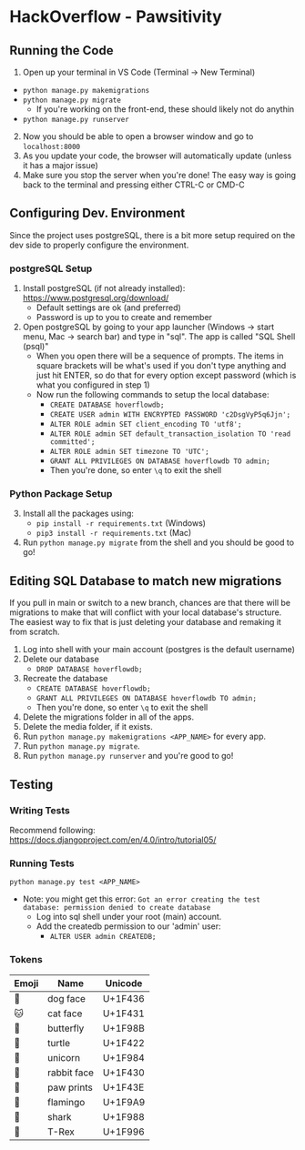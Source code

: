 # HackOverflow - Pawsitivity

## Running the Code

1. Open up your terminal in VS Code (Terminal -> New Terminal)

- `python manage.py makemigrations`
- `python manage.py migrate`
  - If you're working on the front-end, these should likely not do anythin
- `python manage.py runserver`

2. Now you should be able to open a browser window and go to `localhost:8000`
3. As you update your code, the browser will automatically update (unless it has a major issue)
4. Make sure you stop the server when you're done! The easy way is going back to the terminal and pressing either CTRL-C or CMD-C

## Configuring Dev. Environment

Since the project uses postgreSQL, there is a bit more setup required on the dev side to properly configure the environment.

### postgreSQL Setup

1. Install postgreSQL (if not already installed): https://www.postgresql.org/download/
   - Default settings are ok (and preferred)
   - Password is up to you to create and remember
2. Open postgreSQL by going to your app launcher (Windows -> start menu, Mac -> search bar) and type in "sql". The app is called "SQL Shell (psql)"
   - When you open there will be a sequence of prompts. The items in square brackets will be what's used if you don't type anything and just hit ENTER, so do that for every option except password (which is what you configured in step 1)
   - Now run the following commands to setup the local database:
     - `CREATE DATABASE hoverflowdb;`
     - `CREATE USER admin WITH ENCRYPTED PASSWORD 'c2DsgVyP5q6Jjn';`
     - `ALTER ROLE admin SET client_encoding TO 'utf8';`
     - `ALTER ROLE admin SET default_transaction_isolation TO 'read committed';`
     - `ALTER ROLE admin SET timezone TO 'UTC';`
     - `GRANT ALL PRIVILEGES ON DATABASE hoverflowdb TO admin;`
     - Then you're done, so enter `\q` to exit the shell

### Python Package Setup

3. Install all the packages using:
   - `pip install -r requirements.txt` (Windows)
   - `pip3 install -r requirements.txt` (Mac)
4. Run `python manage.py migrate` from the shell and you should be good to go!

## Editing SQL Database to match new migrations

If you pull in main or switch to a new branch, chances are that there will be migrations to make that will conflict with your local database's structure. The easiest way to fix that is just deleting your database and remaking it from scratch.

1. Log into shell with your main account (postgres is the default username)
2. Delete our database
   - `DROP DATABASE hoverflowdb;`
3. Recreate the database
   - `CREATE DATABASE hoverflowdb;`
   - `GRANT ALL PRIVILEGES ON DATABASE hoverflowdb TO admin;`
   - Then you're done, so enter `\q` to exit the shell
4. Delete the migrations folder in all of the apps.
5. Delete the media folder, if it exists.
6. Run `python manage.py makemigrations <APP_NAME>` for every app.
7. Run `python manage.py migrate`.
8. Run `python manage.py runserver` and you're good to go!

## Testing

### Writing Tests

Recommend following: https://docs.djangoproject.com/en/4.0/intro/tutorial05/

### Running Tests

`python manage.py test <APP_NAME>`

- Note: you might get this error: `Got an error creating the test database: permission denied to create database`
  - Log into sql shell under your root (main) account.
  - Add the createdb permission to our 'admin' user:
    - `ALTER USER admin CREATEDB;`

### Tokens

| Emoji | Name        | Unicode |
| ----- | ----------- | ------- |
| 🐶    | dog face    | U+1F436 |
| 🐱    | cat face    | U+1F431 |
| 🦋    | butterfly   | U+1F98B |
| 🐢    | turtle      | U+1F422 |
| 🦄    | unicorn     | U+1F984 |
| 🐰    | rabbit face | U+1F430 |
| 🐾    | paw prints  | U+1F43E |
| 🦩    | flamingo    | U+1F9A9 |
| 🦈    | shark       | U+1F988 |
| 🦖    | T-Rex       | U+1F996 |
